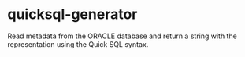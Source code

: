 # quicksql-generator
Read metadata from the ORACLE database and return a string with the representation using the Quick SQL syntax.
